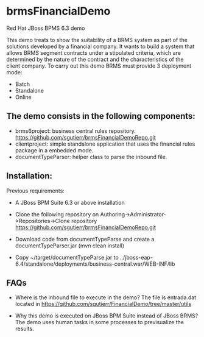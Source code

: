 # brmsFinancialDemo
Red Hat JBoss BPMS 6.3 demo 

This demo treats to show the suitability of a BRMS system as part of the solutions developed by a financial company.
It wants to build a system that allows BRMS segment contracts under a stipulated criteria, which are determined by the nature of the contract and the characteristics of the client company.
To carry out this demo BRMS must provide 3 deployment mode:
 * Batch
 * Standalone
 * Online

## The demo consists in the following components:
* brms6project: business central rules repository. https://github.com/sgutierr/brmsFinancialDemoRepo.git
* clientproject: simple standalone application that uses the financial rules package in a embedded mode. 
* documentTypeParser: helper class to parse the inbound file.


## Installation:
Previous requirements:
* A JBoss BPM Suite 6.3 or above installation

* Clone the following repository on Authoring->Administrator->Repositories->Clone repository
  https://github.com/sgutierr/brmsFinancialDemoRepo.git
* Download code from documentTypeParse and create a documentTypeParser.jar (mvn clean install)
* Copy ~/target/documentTypeParse.jar to ../jboss-eap-6.4/standalone/deployments/business-central.war/WEB-INF/lib



## FAQs
* Where is the inbound file to execute in the demo?
  The file is entrada.dat located in https://github.com/sgutierr/FinancialDemo/tree/master/utils

* Why this demo is executed on JBoss BPM Suite instead of JBoss BRMS?
  The demo uses human tasks in some processes to previsualize the results.
